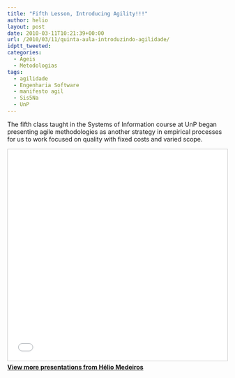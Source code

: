 ```yaml
---
title: "Fifth Lesson, Introducing Agility!!!"
author: helio
layout: post
date: 2010-03-11T10:21:39+00:00
url: /2010/03/11/quinta-aula-introduzindo-agilidade/
idptt_tweeted: 
categories:
  - Ageis
  - Metodologias
tags:
  - agilidade
  - Engenharia Software
  - manifesto agil
  - Sis5Na
  - UnP
---
```


The fifth class taught in the Systems of Information course at UnP began presenting agile methodologies as another strategy in empirical processes for us to work focused on quality with fixed costs and varied scope. <div style="margin-bottom: 20px;">
<iframe src="//www.slideshare.net/slideshow/embed_code/key/3392936"
        width="595"
        height="485"
        frameborder="0"
        marginwidth="0"
        marginheight="0"
        scrolling="no"
        style="border:1px solid #CCC; border-width:1px; margin-bottom:5px; max-width: 100%;"
        allowfullscreen>
</iframe>
<div style="margin-bottom:5px">
    <strong><a href="//www.slideshare.net/heliomedeiros" target="_blank">View more presentations from Hélio Medeiros</a></strong>
</div>
</div>